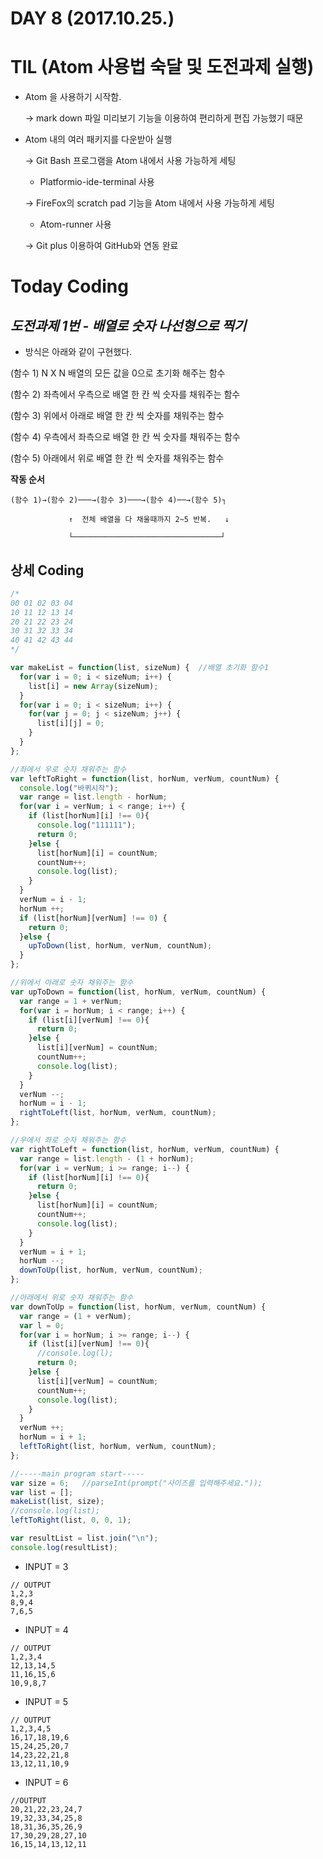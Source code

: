 # DAY 8 (2017.10.25.)

# TIL (Atom 사용법 숙달 및 도전과제 실행)

- Atom 을 사용하기 시작함.

  → mark down 파일 미리보기 기능을 이용하여 편리하게 편집 가능했기 때문

- Atom 내의 여러 패키지를 다운받아 실행

  → Git Bash 프로그램을 Atom 내에서 사용 가능하게 세팅

    - Platformio-ide-terminal 사용

  → FireFox의 scratch pad 기능을 Atom 내에서 사용 가능하게 세팅

    - Atom-runner 사용

  → Git plus 이용하여 GitHub와 연동 완료

# Today Coding

## _**도전과제 1번 - 배열로 숫자 나선형으로 찍기**_

- 방식은 아래와 같이 구현했다.

(함수 1) N X N 배열의 모든 값을 0으로 초기화 해주는 함수

(함수 2) 좌측에서 우측으로 배열 한 칸 씩 숫자를 채워주는 함수

(함수 3) 위에서 아래로 배열 한 칸 씩 숫자를 채워주는 함수

(함수 4) 우측에서 좌측으로 배열 한 칸 씩 숫자를 채워주는 함수

(함수 5) 아래에서 위로 배열 한 칸 씩 숫자를 채워주는 함수

  **작동 순서**
```
(함수 1)→(함수 2)───→(함수 3)───→(함수 4)──→(함수 5)┐

             ↑  전체 배열을 다 채울때까지 2~5 반복.   ↓

             └─────────────────────────────────┘
```
## **상세 Coding**

```javascript
/*
00 01 02 03 04
10 11 12 13 14
20 21 22 23 24
30 31 32 33 34
40 41 42 43 44
*/

var makeList = function(list, sizeNum) {  //배열 초기화 함수1
  for(var i = 0; i < sizeNum; i++) {
    list[i] = new Array(sizeNum);
  }
  for(var i = 0; i < sizeNum; i++) {
    for(var j = 0; j < sizeNum; j++) {
      list[i][j] = 0;
    }
  }
};

//좌에서 우로 숫자 채워주는 함수
var leftToRight = function(list, horNum, verNum, countNum) {
  console.log("바퀴시작");
  var range = list.length - horNum;
  for(var i = verNum; i < range; i++) {
    if (list[horNum][i] !== 0){
      console.log("111111");
      return 0;
    }else {
      list[horNum][i] = countNum;
      countNum++;
      console.log(list);
    }
  }
  verNum = i - 1;
  horNum ++;
  if (list[horNum][verNum] !== 0) {
    return 0;
  }else {
    upToDown(list, horNum, verNum, countNum);
  }
};

//위에서 아래로 숫자 채워주는 함수
var upToDown = function(list, horNum, verNum, countNum) {
  var range = 1 + verNum;
  for(var i = horNum; i < range; i++) {
    if (list[i][verNum] !== 0){
      return 0;
    }else {
      list[i][verNum] = countNum;
      countNum++;
      console.log(list);
    }
  }
  verNum --;
  horNum = i - 1;
  rightToLeft(list, horNum, verNum, countNum);
};

//우에서 좌로 숫자 채워주는 함수
var rightToLeft = function(list, horNum, verNum, countNum) {
  var range = list.length - (1 + horNum);
  for(var i = verNum; i >= range; i--) {
    if (list[horNum][i] !== 0){
      return 0;
    }else {
      list[horNum][i] = countNum;
      countNum++;
      console.log(list);
    }
  }
  verNum = i + 1;
  horNum --;
  downToUp(list, horNum, verNum, countNum);
};

//아래에서 위로 숫자 채워주는 함수
var downToUp = function(list, horNum, verNum, countNum) {
  var range = (1 + verNum);
  var l = 0;
  for(var i = horNum; i >= range; i--) {
    if (list[i][verNum] !== 0){
      //console.log(l);
      return 0;
    }else {
      list[i][verNum] = countNum;
      countNum++;
      console.log(list);
    }
  }
  verNum ++;
  horNum = i + 1;
  leftToRight(list, horNum, verNum, countNum);
};

//-----main program start-----
var size = 6;   //parseInt(prompt("사이즈를 입력해주세요."));
var list = [];
makeList(list, size);
//console.log(list);
leftToRight(list, 0, 0, 1);

var resultList = list.join("\n");
console.log(resultList);

```
- INPUT = 3

```
// OUTPUT
1,2,3
8,9,4
7,6,5
```

- INPUT = 4

```
// OUTPUT
1,2,3,4
12,13,14,5
11,16,15,6
10,9,8,7
```

- INPUT = 5

```
// OUTPUT
1,2,3,4,5
16,17,18,19,6
15,24,25,20,7
14,23,22,21,8
13,12,11,10,9
```

- INPUT = 6

```
//OUTPUT
20,21,22,23,24,7
19,32,33,34,25,8
18,31,36,35,26,9
17,30,29,28,27,10
16,15,14,13,12,11
```
